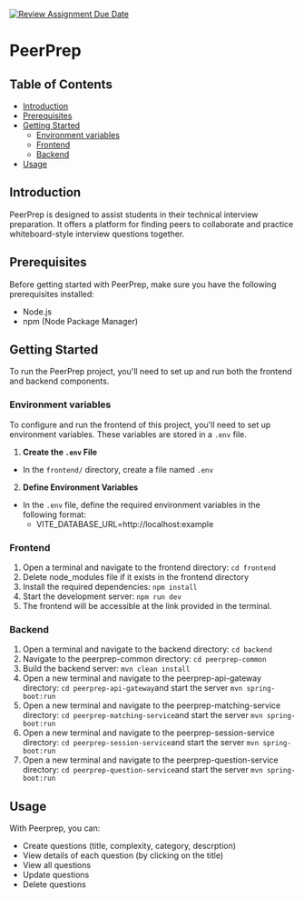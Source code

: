 [![Review Assignment Due Date](https://classroom.github.com/assets/deadline-readme-button-24ddc0f5d75046c5622901739e7c5dd533143b0c8e959d652212380cedb1ea36.svg)](https://classroom.github.com/a/6BOvYMwN)
# PeerPrep

## Table of Contents
- [Introduction](#introduction) 
- [Prerequisites](#prerequisites) 
- [Getting Started](#getting-started) 
	- [Environment variables](#environment-variables)
	- [Frontend](#frontend) 
	- [Backend](#backend) 
- [Usage](#usage) 

## Introduction
PeerPrep is designed to assist students in their technical interview preparation. It offers a platform for finding peers to collaborate and practice whiteboard-style interview questions together.

## Prerequisites
Before getting started with PeerPrep, make sure you have the following prerequisites installed: 
- Node.js 
- npm (Node Package Manager)

## Getting Started
To run the PeerPrep project, you'll need to set up and run both the frontend and backend components.

### Environment variables 
To configure and run the frontend of this project, you'll need to set up environment variables. These variables are stored in a `.env` file.
1.  **Create the `.env` File**
- In the `frontend/` directory, create a file named `.env`

2.  **Define Environment Variables**
- In the `.env` file, define the required environment variables in the following format:
	- VITE_DATABASE_URL=http://localhost:example
	
### Frontend
1. Open a terminal and navigate to the frontend directory: `cd frontend`
2. Delete node_modules file if it exists in the frontend directory
3. Install the required dependencies: `npm install`
4. Start the development server: `npm run dev`
5. The frontend will be accessible at the link provided in the terminal.

### Backend
1. Open a terminal and navigate to the backend directory: `cd backend`
2. Navigate to the peerprep-common directory: `cd peerprep-common`
3. Build the backend server: `mvn clean install`
4. Open a new terminal and navigate to the peerprep-api-gateway directory: `cd peerprep-api-gateway`and start the server `mvn spring-boot:run`
5. Open a new terminal and navigate to the peerprep-matching-service directory: `cd peerprep-matching-service`and start the server `mvn spring-boot:run`
6. Open a new terminal and navigate to the peerprep-session-service directory: `cd peerprep-session-service`and start the server `mvn spring-boot:run`
7. Open a new terminal and navigate to the peerprep-question-service directory: `cd peerprep-question-service`and start the server `mvn spring-boot:run`

## Usage

With Peerprep, you can:
- Create questions (title, complexity, category, descrption)
- View details of each question (by clicking on the title)
- View all questions
- Update questions
- Delete questions
